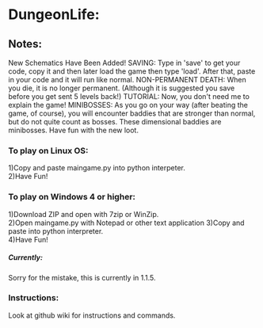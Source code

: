 # DungeonLife:
## Notes:
New Schematics Have Been Added!
SAVING:  Type in 'save' to get your code, copy it and then later load the game then type 'load'. After that, paste in your code and it will run like normal.
NON-PERMANENT DEATH:  When you die, it is no longer permanent.  (Although it is suggested you save before you get sent 5 levels back!)
TUTORIAL:  Now, you don't need me to explain the game!
MINIBOSSES:  As you go on your way (after beating the game, of course), you will encounter baddies that are stronger than normal, but do not quite count as bosses.  These dimensional baddies are minibosses.  Have fun with the new loot.
### To play on Linux OS:
1)Copy and paste maingame.py into python interpeter.  
2)Have Fun!
### To play on Windows 4 or higher:
1)Download ZIP and open with 7zip or WinZip.  
2)Open maingame.py with Notepad or other text application
3)Copy and paste into python interpreter.  
4)Have Fun! 
##### Currently:
Sorry for the mistake, this is currently in 1.1.5.
### Instructions:
Look at github wiki for instructions and commands.
